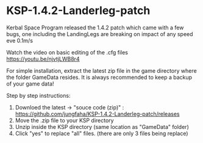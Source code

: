 # KSP-1.4.2-Landerleg-patch
Kerbal Space Program released the 1.4.2 patch which came with a few bugs, 
one including the LandingLegs are breaking on impact of any speed eve 0.1m/s

Watch the video on basic editing of the .cfg files
https://youtu.be/njvtjLWB8r4 

For simple installation, extract the latest zip file in the game directory where the folder GameData resides. 
It is always recommended to keep a backup of your game data!

Step by step instructions:
1. Downloed the latest → "souce code (zip)" : https://github.com/jungfaha/KSP-1.4.2-Landerleg-patch/releases
2. Move the .zip file to your KSP directory
3. Unzip inside the KSP directory (same location as "GameData" folder)
4. Click "yes" to replace "all" files. (there are only 3 files being replace)
